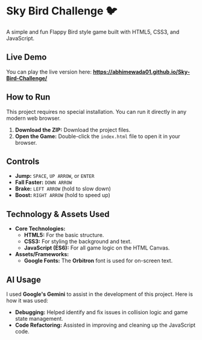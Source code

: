 # Sky Bird Challenge 🐦

A simple and fun Flappy Bird style game built with HTML5, CSS3, and JavaScript.

## Live Demo

You can play the live version here: **https://abhimewada01.github.io/Sky-Bird-Challenge/**

## How to Run

This project requires no special installation. You can run it directly in any modern web browser.

1.  **Download the ZIP:** Download the project files.
2.  **Open the Game:** Double-click the `index.html` file to open it in your browser.

## Controls

* **Jump:** `SPACE`, `UP ARROW`, or `ENTER`
* **Fall Faster:** `DOWN ARROW`
* **Brake:** `LEFT ARROW` (hold to slow down)
* **Boost:** `RIGHT ARROW` (hold to speed up)

## Technology & Assets Used

* **Core Technologies:**
    * **HTML5:** For the basic structure.
    * **CSS3:** For styling the background and text.
    * **JavaScript (ES6):** For all game logic on the HTML Canvas.
* **Assets/Frameworks:**
    * **Google Fonts:** The **Orbitron** font is used for on-screen text.

## AI Usage

I used **Google's Gemini** to assist in the development of this project. Here is how it was used:
* **Debugging:** Helped identify and fix issues in collision logic and game state management.
* **Code Refactoring:** Assisted in improving and cleaning up the JavaScript code.
